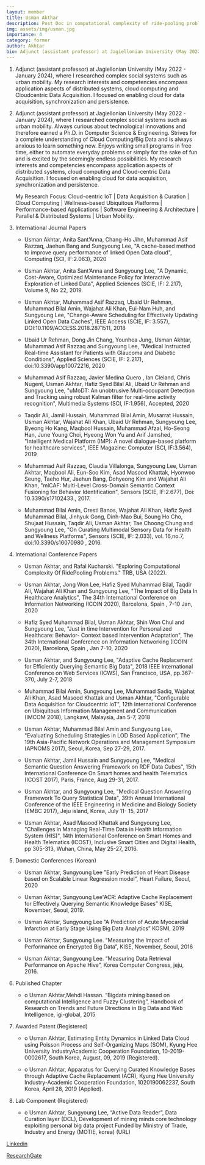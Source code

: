 ```yaml
---
layout: member
title: Usman Akthar
description: Post Doc in computational complexity of ride-pooling problems.
img: assets/img/usman.jpg
importance: 4
category: former
author: Akhtar
bio: Adjunct (assistant professor) at Jagiellonian University (May 2022 - January 2024), where I researched complex social systems such as urban mobility. My research interests and competencies encompass application aspects of distributed systems, cloud computing and Cloudcentric Data Acquisition. I focused on enabling cloud for data acquisition, synchronization and persistence.
---
```


1. Adjunct (assistant professor) at Jagiellonian University (May 2022 - January 2024),
where I researched complex social systems such as urban mobility. My research interests and
competencies encompass application aspects of distributed systems, cloud computing and Cloudcentric Data Acquisition. I focused on enabling cloud for data acquisition, synchronization and
persistence.

2. Adjunct (assistant professor) at Jagiellonian University (May 2022 - January 2024), where I researched complex social systems such as urban mobility. Always curious about technological innovations and therefore earned a Ph.D. in Computer Science & Engineering. Strives for a complete understanding of Cloud Computing/Big Data and is always anxious to learn something new. Enjoys writing small programs in free time, either to automate everyday problems or simply for the sake of fun and is excited by the seemingly endless possibilities. My research interests and competencies encompass application aspects of distributed systems, cloud computing and Cloud-centric Data Acquisition. I focused on enabling cloud for data acquisition, synchronization and persistence. 

	My Research Focus: 
	Cloud-centric IoT | Data Acquisition & Curation | Cloud Computing | Wellness-based Ubiquitous Platforms | Performance-based Applications | Software Engineering & Architecture | Parallel & Distributed Systems | Urban Mobility. 

3. International Journal Papers
	+ Usman Akhtar, Anita Sant’Anna, Chang-Ho Jihn, Muhammad Asif Razzaq, Jaehun Bang and Sungyoung Lee, "A cache-based method to improve query performance of linked Open Data cloud", Computing (SCI, IF:2.063), 2020 

	+ Usman Akhtar, Anita Sant’Anna and Sungyoung Lee, "A Dynamic, Cost-Aware, Optimized Maintenance Policy for Interactive Exploration of Linked Data", Applied Sciences (SCIE, IF: 2.217), Volume 9, No 22, 2019. 

	+ Usman Akhtar, Muhammad Asif Razzaq, Ubaid Ur Rehman, Muhammad Bilal Amin, Wajahat Ali Khan, Eui-Nam Huh, and Sungyoung Lee, "Change-Aware Scheduling for Effectively Updating Linked Open Data Caches", IEEE Access (SCIE, IF: 3.557), DOI:10.1109/ACCESS.2018.2871511, 2018 

	+ Ubaid Ur Rehman, Dong Jin Chang, Younhea Jung, Usman Akhtar, Muhammad Asif Razzaq and Sungyoung Lee, "Medical Instructed Real-time Assistant for Patients with Glaucoma and Diabetic Conditions", Applied Sciences (SCIE, IF: 2.217), doi:10.3390/app10072216, 2020 

	+ Muhammad Asif Razzaq, Javier Medina Quero , Ian Cleland, Chris Nugent, Usman Akhtar, Hafiz Syed Bilal Ali, Ubaid Ur Rehman and Sungyoung Lee, "uMoDT: An unobtrusive Multi-occupant Detection and Tracking using robust Kalman filter for real-time activity recognition", Multimedia Systems (SCI, IF:1.956), Accepted, 2020 

	+ Taqdir Ali, Jamil Hussain, Muhammad Bilal Amin, Musarrat Hussain, Usman Akhtar, Wajahat Ali Khan, Ubaid Ur Rehman, Sungyoung Lee, Byeong Ho Kang, Maqbool Hussain, Muhammad Afzal, Ho-Seong Han, June Young Choi, Hyeong Won Yu and Arif Jamshed, "Intelligent Medical Platform (IMP): A novel dialogue-based platform for healthcare services", IEEE Magazine: Computer (SCI, IF:3.564), 2019 

	+ Muhammad Asif Razzaq, Claudia Villalonga, Sungyoung Lee, Usman Akhtar, Maqbool Ali, Eun-Soo Kim, Asad Masood Khattak, Hyonwoo Seung, Taeho Hur, Jaehun Bang, Dohyeong Kim and Wajahat Ali Khan, "mlCAF: Multi-Level Cross-Domain Semantic Context Fusioning for Behavior Identification", Sensors (SCIE, IF:2.677), Doi: 10.3390/s17102433., 2017. 

	+ Muhammad Bilal Amin, Oresti Banos, Wajahat Ali Khan, Hafiz Syed Muhammad Bilal, Jinhyuk Gong, Dinh-Mao Bui, Soung Ho Cho, Shujaat Hussain, Taqdir Ali, Usman Akhtar, Tae Choong Chung and Sungyoung Lee, "On Curating Multimodal Sensory Data for Health and Wellness Platforms", Sensors (SCIE, IF: 2.033), vol. 16,no.7, doi:10.3390/s16070980 , 2016. 

4. International Conference Papers
	+ Usman Akhtar, and Rafal Kucharski. "Exploring Computational Complexity Of RidePooling Problems." TRB, USA (2022). 

	+ Usman Akhtar, Jong Won Lee, Hafiz Syed Muhammad Bilal, Taqdir Ali, Wajahat Ali Khan and Sungyoung Lee, "The Impact of Big Data In Healthcare Analytics", The 34th International Conference on Information Networking (ICOIN 2020), Barcelona, Spain , 7-10 Jan, 2020 

	+ Hafiz Syed Muhammad Bilal, Usman Akhtar, Shin Won Chul and Sungyoung Lee, "Just in time Intervention for Personalized Healthcare: Behavior- Context based Intervention Adaptation", The 34th International Conference on Information Networking (ICOIN 2020), Barcelona, Spain , Jan 7-10, 2020 

	+ Usman Akhtar, and Sungyoung Lee, "Adaptive Cache Replacement for Efficiently Querying Semantic Big Data", 2018 IEEE International Conference on Web Services (ICWS), San Francisco, USA, pp.367-370, July 2-7, 2018 

	+ Muhammad Bilal Amin, Sungyoung Lee, Muhammad Sadiq, Wajahat Ali Khan, Asad Masood Khattak and Usman Akhtar, "Configurable Data Acquisition for Cloudcentric IoT", 12th International Conference on Ubiquitous Information Management and Communication (IMCOM 2018), Langkawi, Malaysia, Jan 5-7, 2018 

	+ Usman Akhtar, Muhammad Bilal Amin and Sungyoung Lee, "Evaluating Scheduling Strategies in LOD Based Application", The 19th Asia-Pacific Network Operations and Management Symposium (APNOMS 2017), Seoul, Korea, Sep 27-29, 2017. 

	+ Usman Akhtar, Jamil Hussain and Sungyoung Lee, "Medical Semantic Question Answering Framework on RDF Data Cubes", 15th International Conference On Smart homes and health Telematics (ICOST 2017), Paris, France, Aug 29-31, 2017. 

	+ Usman Akhtar, and Sungyoung Lee, "Medical Question Answering Framework To Query Statistical Data", 39th Annual International Conference of the IEEE Engineering in Medicine and Biology Society (EMBC 2017), Jeju island, Korea, July 11- 15, 2017 

	+ Usman Akhtar, Asad Masood Khattak and Sungyoung Lee, "Challenges in Managing Real-Time Data in Health Information System (HIS)", 14th International Conference on Smart Homes and Health Telematics (ICOST), Inclusive Smart Cities and Digital Health, pp 305-313, Wuhan, China, May 25-27, 2016. 

5. Domestic Conferences (Korean)
	+ Usman Akhtar, Sungyoung Lee ”Early Prediction of Heart Disease based on Scalable Linear Regression model”, Heart Failure, Seoul, 2020 

	+ Usman Akhtar, Sungyoung Lee”ACR: Adaptive Cache Replacement for Effectively Querying Semantic Knowledge Bases” KISE, November, Seoul, 2019. 

	+ Usman Akhtar, Sungyoung Lee ”A Prediction of Acute Myocardial Infarction at Early Stage Using Big Data Analytics” KOSMI, 2019 

	+ Usman Akhtar, Sungyoung Lee. “Measuring the Impact of Performance on Encrypted Big Data”, KISE, November, Seoul, 2016 

	+ Usman Akhtar, Sungyoung Lee. “Measuring Data Retrieval Performance on Apache Hive”, Korea Computer Congress, jeju, 2016. 

6. Published Chapter

	+ o Usman Akhtar,Mehdi Hassan. “Bigdata mining based on computational Intelligence and Fuzzy Clustering”, Handbook of Research on Trends and Future Directions in Big Data and Web Intelligence, igi-global, 2015 

7. Awarded Patent (Registered)

	+ o Usman Akhtar, Estimating Entity Dynamics in Linked Data Cloud using Poisson Process and Self-Organizing Maps (SOM), Kyung Hee University IndustryAcademic Cooperation Foundation, 10-2019-0002617, South Korea, August, 09, 2019 (Registered). 

	+ o Usman Akhtar, Apparatus for Querying Curated Knowledge Bases through Adaptive Cache Replacement (ACR), Kyung Hee University Industry-Academic Cooperation Foundation, 1020190062237, South Korea, April 28, 2019 (Applied). 

8. Lab Component (Registered)

	+ o Usman Akhtar, Sungyoung Lee, “Active Data Reader”, Data Curation layer (DCL), Development of mining minds core technology exploiting personal big data project Funded by Ministry of Trade, Industry and Energy (MOTIE, korea) (URL) 

[Linkedin](https://www.linkedin.com/in/usmanakhtar)

[ResearchGate](https://www.researchgate.net/profile/Usman-Akhtar) 
